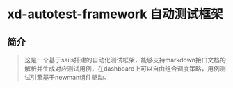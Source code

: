 # xd-autotest-framework 自动测试框架

## 简介
>这是一个基于sails搭建的自动化测试框架，能够支持markdown接口文档的解析并生成对应测试用例，在dashboard上可以自由组合调度策略，用例测试引擎基于newman组件驱动。


